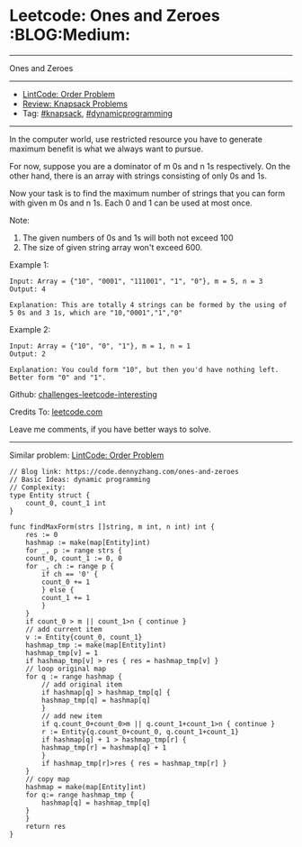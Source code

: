 
# Leetcode: Ones and Zeroes     :BLOG:Medium:

---

Ones and Zeroes  

---

-   [LintCode: Order Problem](https://code.dennyzhang.com/order-problem)
-   [Review: Knapsack Problems](https://code.dennyzhang.com/review-knapsack)
-   Tag: [#knapsack](https://code.dennyzhang.com/tag/knapsack), [#dynamicprogramming](https://code.dennyzhang.com/tag/dynamicprogramming)

---

In the computer world, use restricted resource you have to generate maximum benefit is what we always want to pursue.  

For now, suppose you are a dominator of m 0s and n 1s respectively. On the other hand, there is an array with strings consisting of only 0s and 1s.  

Now your task is to find the maximum number of strings that you can form with given m 0s and n 1s. Each 0 and 1 can be used at most once.  

Note:  

1.  The given numbers of 0s and 1s will both not exceed 100
2.  The size of given string array won't exceed 600.

Example 1:  

    Input: Array = {"10", "0001", "111001", "1", "0"}, m = 5, n = 3
    Output: 4
    
    Explanation: This are totally 4 strings can be formed by the using of 5 0s and 3 1s, which are "10,"0001","1","0"

Example 2:  

    Input: Array = {"10", "0", "1"}, m = 1, n = 1
    Output: 2
    
    Explanation: You could form "10", but then you'd have nothing left. Better form "0" and "1".

Github: [challenges-leetcode-interesting](https://github.com/DennyZhang/challenges-leetcode-interesting/tree/master/problems/ones-and-zeroes)  

Credits To: [leetcode.com](https://leetcode.com/problems/ones-and-zeroes/description/)  

Leave me comments, if you have better ways to solve.  

---

Similar problem: [LintCode: Order Problem](https://code.dennyzhang.com/order-problem)  

    // Blog link: https://code.dennyzhang.com/ones-and-zeroes
    // Basic Ideas: dynamic programming
    // Complexity: 
    type Entity struct {
        count_0, count_1 int
    }
    
    func findMaxForm(strs []string, m int, n int) int {
        res := 0
        hashmap := make(map[Entity]int)
        for _, p := range strs {
    	count_0, count_1 := 0, 0
    	for _, ch := range p {
    	    if ch == '0' { 
    		count_0 += 1
    	    } else {
    		count_1 += 1
    	    }
    	}
    	if count_0 > m || count_1>n { continue }
    	// add current item
    	v := Entity{count_0, count_1}
    	hashmap_tmp := make(map[Entity]int)
    	hashmap_tmp[v] = 1
    	if hashmap_tmp[v] > res { res = hashmap_tmp[v] }
    	// loop original map
    	for q := range hashmap {
    	    // add original item
    	    if hashmap[q] > hashmap_tmp[q] { 
    		hashmap_tmp[q] = hashmap[q]
    	    }
    	    // add new item
    	    if q.count_0+count_0>m || q.count_1+count_1>n { continue }
    	    r := Entity{q.count_0+count_0, q.count_1+count_1}
    	    if hashmap[q] + 1 > hashmap_tmp[r] {
    		hashmap_tmp[r] = hashmap[q] + 1
    	    }
    	    if hashmap_tmp[r]>res { res = hashmap_tmp[r] }
    	}
    	// copy map
    	hashmap = make(map[Entity]int)
    	for q:= range hashmap_tmp {
    	    hashmap[q] = hashmap_tmp[q]
    	}
        }
        return res
    }

